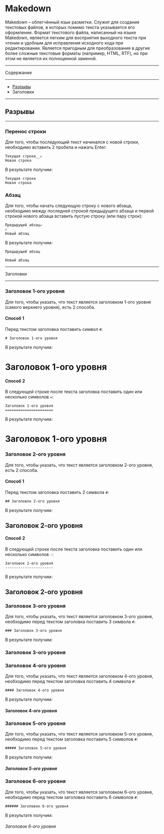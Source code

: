 # Makedown
Makedown – облегчённый язык разметки. Служит для создания текстовых файлов, в которых помимо текста указывается его оформление. Формат текстового файла, написанный на языке Makedown, является легким для восприятия выходного текста при чтении и удобным для исправления исходного кода при редактировании. Является пригодным для преобразования в другие более сложные текстовые форматы (например, HTML, RTF), но при этом не является их полноценной заменой.

---
Содержание

---
* [Разрывы](#gaps)
* Заголовки

---
## <a name="#gaps"></a> Разрывы

---
### Перенос строки
Для того, чтобы последующий текст начинался с новой строки, необходимо вставить 2 пробела и нажать Enter:

    Текущая строка__⤶
    Новая строка
В результате получим:

    Текущая строка
    Новая строка
### Абзац
Для того, чтобы начать следующую строку с нового абзаца, необходимо между последней строкой предыдущего абзаца и первой строкой нового абзаца вставить пустую строку (или пару строк):

    Предыдущий абзац⤶
    ⤶
    Новый абзац
В результате получим:

    Предыдущий абзац
    
    Новый абзац

---
Заголовки

---
### Заголовок 1-ого уровня
Для того, чтобы указать, что текст является заголовком 1-ого уровня (самого верхнего уровня), есть 2 способа.
#### Способ 1
Перед текстом заголовка поставить символ `#`:

    # Заголовок 1-ого уровня
В результате получим:
# Заголовок 1-ого уровня
#### Способ 2
В следующей строке после текста заголовка поставить один или несколько символов `=`:

    Заголовок 1-ого уровня
    ======================
В результате получим:

Заголовок 1-ого уровня
======================
### Заголовок 2-ого уровня
Для того, чтобы указать, что текст является заголовком 2-ого уровня, есть 2 способа.
#### Способ 1
Перед текстом заголовка поставить 2 символа `#`:

    ## Заголовок 2-ого уровня
В результате получим:
## Заголовок 2-ого уровня
#### Способ 2
В следующей строке после текста заголовка поставить один или несколько символов `-`:

    Заголовок 2-ого уровня
    ----------------------
В результате получим:

Заголовок 2-ого уровня
----------------------
### Заголовок 3-ого уровня
Для того, чтобы указать, что текст является заголовком 3-ого уровня, необходимо перед текстом заголовка поставить 3 символа `#`:

    ### Заголовок 3-ого уровня
В результате получим:
### Заголовок 3-ого уровня
### Заголовок 4-ого уровня
Для того, чтобы указать, что текст является заголовком 4-ого уровня, необходимо перед текстом заголовка поставить 4 символа `#`:

    #### Заголовок 4-ого уровня
В результате получим:
#### Заголовок 4-ого уровня
### Заголовок 5-ого уровня
Для того, чтобы указать, что текст является заголовком 5-ого уровня, необходимо перед текстом заголовка поставить 5 символов `#`:

    ##### Заголовок 5-ого уровня
В результате получим:
##### Заголовок 5-ого уровня
### Заголовок 6-ого уровня
Для того, чтобы указать, что текст является заголовком 6-ого уровня, необходимо перед текстом заголовка поставить 6 символов `#`:

    ###### Заголовок 6-ого уровня
В результате получим:
###### Заголовок 6-ого уровня
